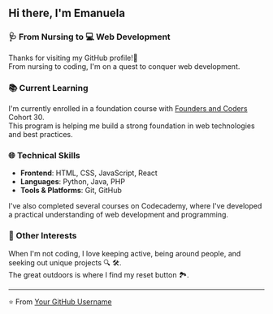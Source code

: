 
<!--
**electricblues/electricblues** is a ✨ _special_ ✨ repository because its `README.md` (this file) appears on your GitHub profile. 
-->

## Hi there, I'm Emanuela  
### 🩺 From Nursing to 💻 Web Development

Thanks for visiting my GitHub profile!👋  
From nursing to coding, I'm on a quest to conquer web development.  


### 📚 Current Learning

I'm currently enrolled in a foundation course with [Founders and Coders](https://www.foundersandcoders.com/) Cohort 30.  
This program is helping me build a strong foundation in web technologies and best practices.

### 🌐 Technical Skills

- **Frontend**: HTML, CSS, JavaScript, React
- **Languages**: Python, Java, PHP
- **Tools & Platforms**: Git, GitHub

I've also completed several courses on Codecademy, where I've developed a practical understanding of web development and programming.

###  🌄 Other Interests

When I'm not coding, I love keeping active, being around people, and seeking out unique projects 🔍 🛠️.  
The great outdoors is where I find my reset button 🏞️.
  

---
⭐️ From [Your GitHub Username](https://github.com/YourGitHubUsername)

